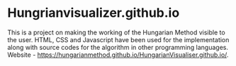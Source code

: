 # Hungrianvisualizer.github.io
This is a project on making the working of the Hungarian Method visible to the user. HTML, CSS and Javascript have been used for the implementation along with source codes for the algorithm in other programming languages.
Website - https://hungarianmethod.github.io/HungarianVisualiser.github.io/.
